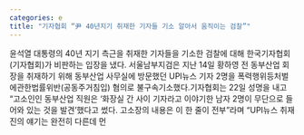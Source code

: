```yaml
---
categories: e
title: "기자협회 “尹 40년지기 취재한 기자들 기소 알아서 움직이는 검찰”"
---
```

윤석열 대통령의 40년 지기 측근을 취재한 기자들을 기소한 검찰에 대해 한국기자협회(기자협회)가 비판하는 입장을 냈다. 서울남부지검은 지난 14일 황하영 전 동부산업 회장을 취재하기 위해 동부산업 사무실에 방문했던 UPI뉴스 기자 2명을 폭력행위등처벌에관한법률위반(공동주거침입) 혐의로 불구속기소했다.기자협회는 22일 성명을 내고 “고소인인 동부산업 직원은 ‘화장실 간 사이 기자라고 이야기한 남자 2명이 무단으로 들어와 있는 것을 발견’했다고 썼다. 고소장의 내용은 이 한 줄이 전부”라며 “UPI뉴스 취재진의 얘기는 완전히 다른데 먼